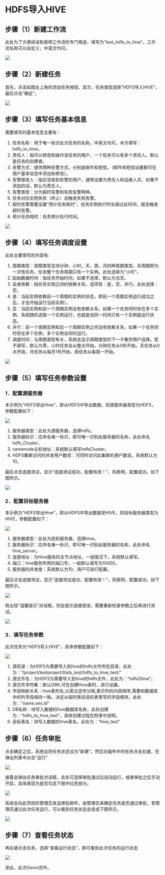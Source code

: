# HDFS导入HIVE

## 步骤（1）新建工作流

此处为了方便阅读和表明工作流的专门用途，填写为“test\_hdfs\_to\_hive”。工作流名称可以自定义，中英文均可。

![](../../../.gitbook/assets/bd8c04abb6b88a7fcaa34aaab68f2e60.png)

## 步骤（2）新建任务

首先，点击如图左上角的添加任务按钮，其次，任务类型选择“HDFS导入HIVE“，最后点击”确定“。

![](../../../.gitbook/assets/d43a7731a82918066c6600dac02a0838.png)

## 步骤（3）填写任务基本信息

需要填写的基本信息主要有：

1. 任务名称：用于唯一标识此次任务的名称，中英文均可。本次填写：hdfs\_to\_hive。
2. 责任人：指可以修改和操作该任务的用户，一个任务可以有多个责任人。默认是任务的创建者。
3. 告警方式：提供两种告警方式，分别是邮件和短信。（邮件和短信设置都可在用户基本信息中添加和修改）。
4. 告警接收人：指应该收到告警的用户，通常设置为责任人和运维人员，如果不添加的话，默认为责任人。
5. 告警类型：分为超时告警和失败告警两种。
6. 任务对应实例失败（终止）会触发失败告警。
7. 超时告警需要设置“预计任务耗时“，任务实例执行时长超过此时间，就会触发超时告警。
8. 预计任务耗时：任务预计执行时间。

![](../../../.gitbook/assets/9a6c86682eb7601671ef894b7c6fd0a7.png)

## 步骤（4）填写任务调度设置

此处主要填写的内容有:

1. 周期类型：周期类型支持分钟，小时，天，周，月四种周期类型。非周期即为一次性任务，任务整个生命周期只有一个实例。此处选择为“小时”。
2. 起始数据时间：指任务开始时间，如果不选择，默认为当天。
3. 自身依赖：指任务实例之间的依赖关系，选项有：是，否，并行。此处选择：否。
4. 是：当前实例依赖前一个周期的实例的状态，即前一个周期实例运行成功之后，才会开始运行当前实例）。
5. 否：当前实例和前一个周期实例没有依赖关系，如果一个任务同时存在多个实例，系统随机选取一个实例运行，也就是说同一时间只有一个实例是运行状态。
6. 并行：前一个周期实例和后一个周期实例之间没有依赖关系，如果一个任务同时存在多个实例，多个实例会同时运行。
7. 调度时间：与周期类型有关，系统会显示周期类型的下一子集供用户选择。若不填写，默认为零，小时任务会从整点开始，分钟任务从0秒开始，天任务从0点开始，月任务从每月1号开始，周任务从每周一开始。

![](../../../.gitbook/assets/df245a571d338fa637cdfe0ba76a7942.png)

## 步骤（5）填写任务参数设置

### 1．配置源服务器

本示例为“HDFS导出Hive”，即从HDFS中导出数据，则源服务器类型为HDFS，参数配置如下：

![](../../../.gitbook/assets/2de5e4a3d661787e0c9e5b3d9558501f.png)

1. 服务器类型：此处为源服务器，选择hdfs。
2. 服务器标识：应命名唯一标识，即可唯一识别此服务器的名称，此处命名hdfs\_Cluster。
3. namenode主机地址：系统默认填写hdfsCluster。
4. HDFS集群访问的并发用户数目：可同时访问此集群的用户数目，系统默认为10。

最后点击连接测试，显示“连接测试成功，配置有效！”，则表明，配置成功。如下图所示。

![](../../../.gitbook/assets/c26fdaaceaead32b9fad585e59127ac3.png)

### 2．配置目标服务器

本示例为“HDFS导出Hive”，即从HDFS中导出数据至HIVE，则目标服务器类型为HIVE，参数配置如下：

![](../../../.gitbook/assets/bf59a99a9e4101fd4a1cf869bc80914e.png)

1. 服务器类型：此处为目标服务器，选择hive。
2. 服务器标识：应命名唯一标识，即可唯一识别此服务器的名称，此处命名hive\_server。
3. 连接地址：为Hive服务的主节点地址，一般情况下，系统默认填写。
4. 端口：hive服务所用的端口号，一般默认填写为10000。
5. 服务器的并发度：系统默认为10，用户可自行配置。

最后点击连接测试，显示“连接测试成功，配置有效！”，则表明，配置成功。如下图所示。

![](../../../.gitbook/assets/3539ccef180926f0246cb02a76477a2d.png)

若出现“温馨提示”对话框，则会提示连接错误，需要重新检查参数之后再进行测试。

![](../../../.gitbook/assets/f2e2ddd6e570cca40fd3163658295728.png)

### 3．填写任务参数

此次任务为“HDFS导入HIVE”，具体参数配置如下：

![](../../../.gitbook/assets/e570c48af6fa0c9146acbc7a1969b4ec.png)

1. 源目录：为HDFS为需要导入到hive的hdfs文件所在目录，此处为：“/project/testproject/tbds\_test/hdfs\_to\_hive\_test/”
2. 源文件名：为HDFS为需要导入到hive的hdfs文件，此处为：“hdfs2hive”。
3. 源文件字符集：默认GBK,可在创建Hive表时，进行设置。
4. 字段映射关系：hive表列名,以英文逗号分隔,表示列的内容顺序,需要和数据库中的列字段保持一致。决定从临时表往目的表里写的字段顺序。此处为：“name,sex,id”
5. DB名称：待写入数据的hive数据库名称，此处创建为：“hdfs\_to\_hive\_test”，具体创建过程在附录中说明。
6. 目标表名：待写入数据的hive表名，此处为：“hive\_test”

## 步骤（6）任务审批

点击确定之后，系统会将任务状态设为“新建”，然后对画布中的任务点击右键，在弹出列表中点击“运行”

![](../../../.gitbook/assets/9be25b5a2108b614182e88b95cf1b961.png)

接着会弹出任务审批对话框，此处可选择审批通过后自动运行，或者审批之后手动开启，具体表现为是否勾选下图中红色部分。

![](../../../.gitbook/assets/9ffc9c5576fb36776f3febe5db23f539.png)

系统会向此项目的管理员发送审批邮件，由管理员来确定任务是否通过审批，若管理员通过此次任务运行，可以看到任务状态会变成下图所示。

![](../../../.gitbook/assets/e500b887bb1a9d749d8dd52f8359f8aa.png)

## 步骤（7）**查看任务状态**

再右键点击任务，选择“查看运行状态”，即可看到此次任务的运行状态

![](../../../.gitbook/assets/70e7a69199c01792023d114c2f83ae21.png)

至此，此次Demo完毕。


